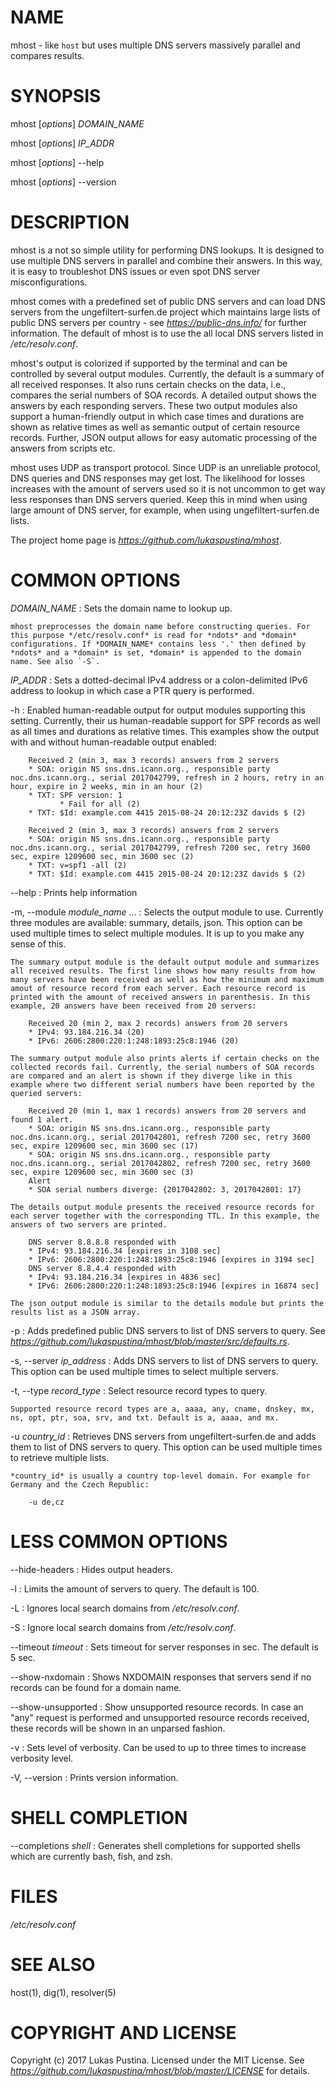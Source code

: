 # NAME

mhost - like `host` but uses multiple DNS servers massively parallel and compares results.


# SYNOPSIS

mhost [*options*] *DOMAIN_NAME*

mhost [*options*] *IP_ADDR*

mhost [*options*] --help

mhost [*options*] --version


# DESCRIPTION

mhost is a not so simple utility for performing DNS lookups. It is designed to use multiple DNS servers in parallel and combine their answers. In this way, it is easy to troubleshot DNS issues or even spot DNS server misconfigurations.

mhost comes with a predefined set of public DNS servers and can load DNS servers from the ungefiltert-surfen.de project which maintains large lists of public DNS servers per country - see *https://public-dns.info/* for further information. The default of mhost is to use the all local DNS servers listed in */etc/resolv.conf*.

mhost's output is colorized if supported by the terminal and can be controlled by several output modules. Currently, the default is a summary of all received responses. It also runs certain checks on the data, i.e., compares the serial numbers of SOA records. A detailed output shows the answers by each responding servers. These two output modules also support a human-friendly output in which case times and durations are shown as relative times as well as semantic output of certain resource records. Further, JSON output allows for easy automatic processing of the answers from scripts etc.

mhost uses UDP as transport protocol. Since UDP is an unreliable protocol, DNS queries and DNS responses may get lost. The likelihood for losses increases with the amount of servers used so it is not uncommon to get way less responses than DNS servers queried. Keep this in mind when using large amount of DNS server, for example, when using ungefiltert-surfen.de lists.

The project home page is *https://github.com/lukaspustina/mhost*.


# COMMON OPTIONS

*DOMAIN_NAME*
: Sets the domain name to lookup up.

    mhost preprocesses the domain name before constructing queries. For this purpose */etc/resolv.conf* is read for *ndots* and *domain* configurations. If *DOMAIN_NAME* contains less '.' then defined by *ndots* and a *domain* is set, *domain* is appended to the domain name. See also `-S`.

*IP_ADDR*
: Sets a dotted-decimal IPv4 address or a colon-delimited IPv6 address to lookup in which case a PTR query is performed.

-h
: Enabled human-readable output for output modules supporting this setting. Currently, their us human-readable support for SPF records as well as all times and durations as relative times. This examples show the output with and without human-readable output enabled:

        Received 2 (min 3, max 3 records) answers from 2 servers
        * SOA: origin NS sns.dns.icann.org., responsible party noc.dns.icann.org., serial 2017042799, refresh in 2 hours, retry in an hour, expire in 2 weeks, min in an hour (2)
        * TXT: SPF version: 1
               * Fail for all (2)
        * TXT: $Id: example.com 4415 2015-08-24 20:12:23Z davids $ (2)

        Received 2 (min 3, max 3 records) answers from 2 servers
        * SOA: origin NS sns.dns.icann.org., responsible party noc.dns.icann.org., serial 2017042799, refresh 7200 sec, retry 3600 sec, expire 1209600 sec, min 3600 sec (2)
        * TXT: v=spf1 -all (2)
        * TXT: $Id: example.com 4415 2015-08-24 20:12:23Z davids $ (2)

--help
: Prints help information

-m, --module *module_name* ...
: Selects the output module to use. Currently three modules are available: summary, details, json. This option can be used multiple times to select multiple modules. It is up to you make any sense of this.

    The summary output module is the default output module and summarizes all received results. The first line shows how many results from how many servers have been received as well as how the minimum and maximum amout of resource record from each server. Each resource record is printed with the amount of received answers in parenthesis. In this example, 20 answers have been received from 20 servers:

        Received 20 (min 2, max 2 records) answers from 20 servers
        * IPv4: 93.184.216.34 (20)
        * IPv6: 2606:2800:220:1:248:1893:25c8:1946 (20)

    The summary output module also prints alerts if certain checks on the collected records fail. Currently, the serial numbers of SOA records are compared and an alert is shown if they diverge like in this example where two different serial numbers have been reported by the queried servers:

        Received 20 (min 1, max 1 records) answers from 20 servers and found 1 alert.
        * SOA: origin NS sns.dns.icann.org., responsible party noc.dns.icann.org., serial 2017042801, refresh 7200 sec, retry 3600 sec, expire 1209600 sec, min 3600 sec (17)
        * SOA: origin NS sns.dns.icann.org., responsible party noc.dns.icann.org., serial 2017042802, refresh 7200 sec, retry 3600 sec, expire 1209600 sec, min 3600 sec (3)
        Alert
        * SOA serial numbers diverge: {2017042802: 3, 2017042801: 17}

    The details output module presents the received resource records for each server together with the corresponding TTL. In this example, the answers of two servers are printed.

        DNS server 8.8.8.8 responded with
        * IPv4: 93.184.216.34 [expires in 3108 sec]
        * IPv6: 2606:2800:220:1:248:1893:25c8:1946 [expires in 3194 sec]
        DNS server 8.8.4.4 responded with
        * IPv4: 93.184.216.34 [expires in 4836 sec]
        * IPv6: 2606:2800:220:1:248:1893:25c8:1946 [expires in 16874 sec]

    The json output module is similar to the details module but prints the results list as a JSON array.

-p
: Adds predefined public DNS servers to list of DNS servers to query. See *https://github.com/lukaspustina/mhost/blob/master/src/defaults.rs*.

-s, --server *ip_address*
: Adds DNS servers to list of DNS servers to query. This option can be used multiple times to select multiple servers.

-t, --type *record_type*
: Select resource record types to query.

    Supported resource record types are a, aaaa, any, cname, dnskey, mx, ns, opt, ptr, soa, srv, and txt. Default is a, aaaa, and mx.

-u *country_id*
: Retrieves DNS servers from ungefiltert-surfen.de and adds them to list of DNS servers to query. This option can be used multiple times to retrieve multiple lists.

    *country_id* is usually a country top-level domain. For example for Germany and the Czech Republic:

        -u de,cz


# LESS COMMON OPTIONS

--hide-headers
: Hides output headers.

-l
: Limits the amount of servers to query. The default is 100.

-L
: Ignores local search domains from */etc/resolv.conf*.

-S
: Ignore local search domains from */etc/resolv.conf*.

--timeout *timeout*
: Sets timeout for server responses in sec. The default is 5 sec.

--show-nxdomain
: Shows NXDOMAIN responses that servers send if no records can be found for a domain name.

--show-unsupported
: Show unsupported resource records. In case an "any" request is performed and unsupported resource records received, these records will be shown in an unparsed fashion.

-v
: Sets level of verbosity. Can be used to up to three times to increase verbosity level.

-V, --version
: Prints version information.


# SHELL COMPLETION

--completions *shell*
: Generates shell completions for supported shells which are currently bash, fish, and zsh.


# FILES
 */etc/resolv.conf*


# SEE ALSO
host(1), dig(1), resolver(5)


# COPYRIGHT AND LICENSE

Copyright (c) 2017 Lukas Pustina. Licensed under the MIT License. See *https://github.com/lukaspustina/mhost/blob/master/LICENSE* for details.

